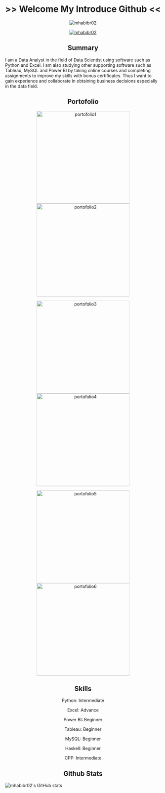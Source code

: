 <h1 align="center"> >> Welcome My Introduce Github << </h1>
<p align="center"> <img src="https://komarev.com/ghpvc/?username=mhabibr02&label=Profile%20views&color=0e75b6&style=flat" alt="mhabibr02" /> </p>
<p align="center"> <a href="https://github.com/ryo-ma/github-profile-trophy"><img src="https://github-profile-trophy.vercel.app/?username=mhabibr02" alt="mhabibr02" /></a> </p>

<h2 align="center"> Summary </h2>

I am a Data Analyst in the field of Data Scientist using software such as Python and Excel. I am also studying other supporting software such as Tableau, MySQL and Power BI by 
taking online courses and completing assignments to improve my skills with bonus certificates. Thus I want to gain experience and collaborate in obtaining business decisions 
especially in the data field.

<h2 align="center"> Portofolio </h2>

<p align="center" > 
  <a href="https://mhabibr02.github.io/Portofolio-Website/details/certificate-details1.html"><img src="https://mhabibr02.github.io/Portofolio-Website/details/assets/img/portfolio/certificate-1.png" alt="portofolio1" width="300" /></a> 
  <a href="https://mhabibr02.github.io/Portofolio-Website/details/certificate-details2.html"><img src="https://mhabibr02.github.io/Portofolio-Website/details/assets/img/portfolio/certificate-2.png" alt="portofolio2" width="300" /></a>
</p>
<p align="center" > 
  <a href="https://mhabibr02.github.io/Portofolio-Website/details/project-details1.html"><img src="https://mhabibr02.github.io/Portofolio-Website/details/assets/img/portfolio/project-1.png" alt="portofolio3" width="300" /></a> 
  <a href="https://github.com/mhabibr02/Assignment-Digital-Skill-Fair-33.0-Data-Science-Dibimbing"><img src="https://mhabibr02.github.io/Portofolio-Website/details/assets/img/portfolio/assignment-1.png" alt="portofolio4" width="300" /></a> 
</p>
<p align="center" > 
  <a href="https://mhabibr02.github.io/Top-10-Crypto-in-2024/"><img src="https://mhabibr02.github.io/Portofolio-Website/details/assets/img/portfolio/assignment-2.png" alt="portofolio5" width="300" /></a>
  <a href="https://github.com/mhabibr02/Assignment-Data-Series-15.0-AI-Machine-Learning-Dibimbing"><img src="https://mhabibr02.github.io/Portofolio-Website/details/assets/img/portfolio/assignment-3.png" alt="portofolio6" width="300" /></a>
</p>

<h2 align="center"> Skills </h2>

<p align="center"> 
Python: Intermediate
</p>
<p align="center"> 
Excel: Advance
</p>
<p align="center"> 
Power BI: Beginner
</p>
<p align="center"> 
Tableau: Beginner
</p>
<p align="center"> 
MySQL: Beginner
</p>
<p align="center"> 
Haskell: Beginner
</p>
<p align="center"> 
CPP: Intermediate
</p>

<h2 align="center"> Github Stats </h2>

![mhabibr02's GitHub stats](https://github-readme-stats.vercel.app/api?username=mhabibr02&show_icons=true&theme=radical)
